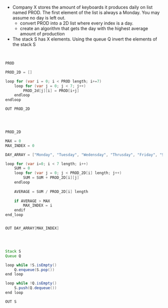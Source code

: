 

 -  Company X stores the amount of keyboards it produces daily on list named PROD. The first element of the list is always a Monday. You may assume no day is left out. 
	 -  convert PROD into a 2D list where every index is a day. 
	 - create an algorithm that gets the day with the highest average amount of production 
 - The stack S has X elements. Using the queue Q invert the elements of the stack S


<br/>


````java
PROD

PROD_2D = []

loop for (var i = 0; i < PROD length; i+=7)
	loop for (var j = 0; j < 7; j++)
		PROD_2d[j][i] = PROD[i+j]
	endloop
endloop

OUT PROD_2D

````
	
<br/>

	
````java

PROD_2D

MAX = 0
MAX_INDEX = 0

DAY_ARRAY = ["Monday", "Tuesday", "Wedensday", "Thrusday", "Friday", "Saturday", "Sunday"]

loop for (var i=0; i < 7 length; i++)
	SUM = 0
	loop for (var j = 0; j < PROD_2D[i] length; j++)
		SUM = SUM + PROD_2D[i][j]
	endloop
	
	AVERAGE = SUM / PROD_2D[i] length
	
	if AVERAGE > MAX
		MAX_INDEX = i
	endif
end_loop


OUT DAY_ARRAY[MAX_INDEX]

````


<br/>


````java

Stack S
Queue Q

loop while !S.isEmpty()
	Q.enqueue(S.pop())
end loop

loop while !Q.isEmpty()
	S.push(Q.dequeue())
end loop

OUT S


````